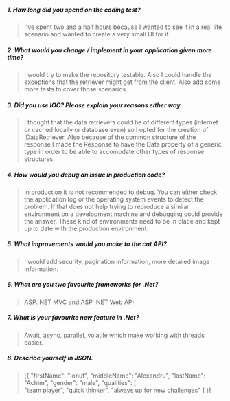##### 1. How long did you spend on the coding test?

> I've spent two and a half hours because I wanted to see it in a real life scenario and wanted to create a very small UI for it.

##### 2. What would you change / implement in your application given more time?

> I would try to make the repository testable. Also I could handle the exceptions that the retriever might get from the client. Also add some more tests to cover those scenarios.

##### 3. Did you use IOC? Please explain your reasons either way.

> I thought that the data retrievers could be of different types (internet or cached locally or database even) so I opted for the creation of IDataRetriever. 
> Also because of the common structure of the response I made the Response to have the Data property of a generic type in order to be able to accomodate other types of response structures.

##### 4. How would you debug an issue in production code?

> In production it is not recommended to debug. You can either check the application log or the operating system events to detect the problem. If that does not help trying to reproduce a similar environment on a development machine and debugging could provide the answer. These kind of environments need to be in place and kept up to date with the production environment.

##### 5. What improvements would you make to the cat API?

> I would add security, pagination information, more detailed image information. 

##### 6. What are you two favourite frameworks for .Net?

> ASP. NET MVC and ASP .NET Web API

##### 7. What is your favourite new feature in .Net?

> Await, async, parallel, volatile which make working with threads easier.

##### 8. Describe yourself in JSON.

> [{
	"firstName": "Ionut",
	"middleName": "Alexandru",
	"lastName": "Achim",
	"gender": "male",
	"qualities": [		
		"team player",
		"quick thinker",
		"always up for new challenges"
	]
}]
